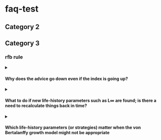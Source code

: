 # faq-test

## Category 2

## Category 3

### rfb rule

<details>
<summary>

#### Why does the advice go down even if the index is going up?

</summary>

* The previous 2 over 3 rule calculated catch advice based on the trend from a bio-mass index. In addition to this, the rfb rule also considers (1) the exploitation of the stock based on catch-length data and (2) includes a biomass safeguard that reduces the catch advice if the biomass index falls below a trigger value. The catch advice calculated with the rfb rule is a result of all these considerations combined. Furthermore, the trend in the biomass index is calculated by using data from the most recent five years, i.e. an increase in the index in a single year does not necessarily result in a positive biomass trend.
</details>

<details>
  <summary>  
  
  #### What to do if new life-history parameters such as L∞ are found; is there a need to recalculate things back in time?
  
  </summary>
  
  * There is no need to annually update life-history parameters. If new growth pa-rameters are available and these are substantially different from previous esti-mates, these should be used. To ensure consistency in the calculation, derived values such as the reference length LF=M should also be updated and the historical mean catch length compared to this new reference length. Growth parameters and derived metrics such as the reference length should be periodically reevalu-ated, e.g. every 3-5 years, following a similar schedule to benchmarks for Catego-ry 1 data-rich stocks, but kept constant in-between unless there is compelling new evidence for a change.

</details>
<details>
  <summary>  

  #### Which life-history parameters (or strategies) matter when the von Bertalanffy growth model might not be appropriate

  </summary>

  * The individual growth rate (von Bertalanffy k) is only used to decide which method or multiplier is used and a rough estimate is enough, e.g. is k below 0.2/year or not. The only other growth parameter used for the rfb rule is the as-ymptotic length L∞, which is used in the calculation of the reference length LF=M but the actual shape of the growth curve is less important.

</details>

